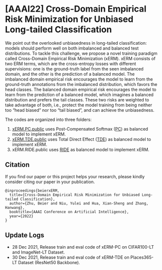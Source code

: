 # [AAAI22] Cross-Domain Empirical Risk Minimization for Unbiased Long-tailed Classification

We point out the overlooked unbiasedness in long-tailed classification: models should perform well on both imbalanced and balanced test distributions.
To tackle this challenge, we propose a novel training paradigm called Cross-Domain Empirical Risk Minimization (xERM).
xERM consists of two ERM terms, which are the cross-entropy losses with different supervisions: 
one is the ground-truth label from the seen imbalanced domain, and the other is the prediction of a balanced model. 
The imbalanced domain empirical risk encourages the model to learn from the ground-truth annotations from the imbalanced distribution, 
which favors the head classes. The balanced domain empirical risk encourages the model to learn from the prediction of a balanced model, 
which imagines a balanced distribution and prefers the tail classes. These two risks are weighted to take advantage of both, 
i.e., protect the model training from being neither too “head biased” nor too “tail biased”, and can achieve the unbiasedness.

The codes are organized into three folders:

1. [xERM.PC.public](xERM.PC.public) uses Post-Compensated Softmax ([PC](https://arxiv.org/abs/2012.00321)) as balanced model to implement xERM.
2. [xERM.TDE.public](xERM.TDE.public) uses Total Direct Effect ([TDE](https://arxiv.org/abs/2009.12991)) as balanced model to implement xERM.
3. xERM.RIDE.public uses [RIDE](https://arxiv.org/abs/2010.01809) as balanced model to implement xERM.

## Citation

If you find our paper or this project helps your research, please kindly consider citing our paper in your publication.

```
@inproceedings{beierxERM,
  title={Cross-Domain Empirical Risk Minimization for Unbiased Long-tailed Classification},
  author={Zhu, Beier and Niu, Yulei and Hua, Xian-Sheng and Zhang, Hanwang},
  booktitle={AAAI Conference on Artificial Intelligence},
  year={2022}
}
```

## Update Logs
- 28 Dec 2021, Release train and eval code of xERM-PC on CIFAR100-LT and ImageNet-LT Dataset. 
- 30 Dec 2021, Release train and eval code of xERM-TDE on Places365-LT Dataset (ResNet50 Backbone). 
